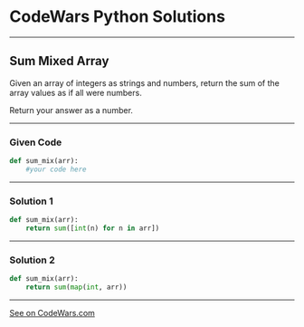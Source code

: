 # CodeWars Python Solutions

---

## Sum Mixed Array


Given an array of integers as strings and numbers, return the sum of the array values as if all were numbers.

Return your answer as a number.



---

### Given Code


```python
def sum_mix(arr):
    #your code here
```

---

### Solution 1


```python
def sum_mix(arr):
    return sum([int(n) for n in arr])
```

---

### Solution 2


```python
def sum_mix(arr):
    return sum(map(int, arr))
```

---


[See on CodeWars.com](https://www.codewars.com/kata/57eaeb9578748ff92a000009)

